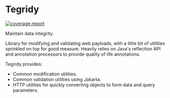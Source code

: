 # Tegridy

[![coverage report](https://git.barrage.net/jperic1/tegridy/badges/master/coverage.svg)](https://git.barrage.net/jperic1/tegridy/-/commits/master)

Maintain data integrity.

Library for modifying and validating web payloads, with a little bit of utilities sprinkled on top for good
measure. Heavily relies on Java's reflection API and annotation processors to provide quality of life annotations.

Tegridy provides:

- Common modification utilities.
- Common validation utilities using Jakarta.
- HTTP utilities for quickly converting objects to form data and query parameters.
 